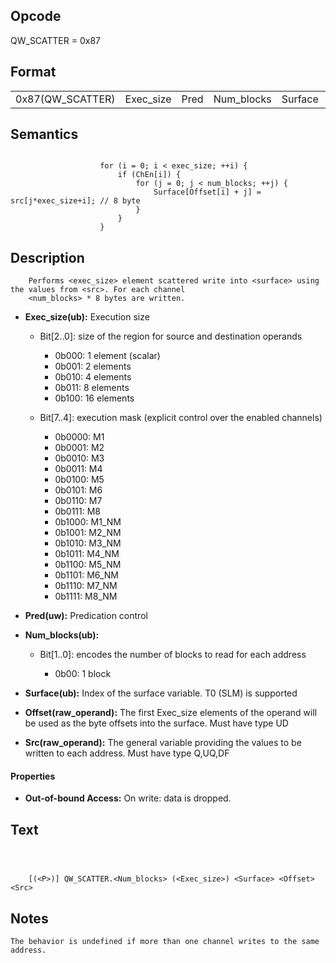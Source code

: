 <!---======================= begin_copyright_notice ============================

Copyright (C) 2020-2022 Intel Corporation

SPDX-License-Identifier: MIT

============================= end_copyright_notice ==========================-->

## Opcode

  QW_SCATTER = 0x87

## Format

| | | | | | | |
| --- | --- | --- | --- | --- | --- | --- |
| 0x87(QW_SCATTER) | Exec_size | Pred | Num_blocks | Surface | Offset | Src |


## Semantics


```

                    for (i = 0; i < exec_size; ++i) {
                        if (ChEn[i]) {
                            for (j = 0; j < num_blocks; ++j) {
                                Surface[Offset[i] + j] = src[j*exec_size+i]; // 8 byte
                            }
                        }
                    }
```

## Description





```
    Performs <exec_size> element scattered write into <surface> using the values from <src>. For each channel
    <num_blocks> * 8 bytes are written.
```


- **Exec_size(ub):** Execution size

  - Bit[2..0]: size of the region for source and destination operands

    - 0b000:  1 element (scalar)
    - 0b001:  2 elements
    - 0b010:  4 elements
    - 0b011:  8 elements
    - 0b100:  16 elements
  - Bit[7..4]: execution mask (explicit control over the enabled channels)

    - 0b0000:  M1
    - 0b0001:  M2
    - 0b0010:  M3
    - 0b0011:  M4
    - 0b0100:  M5
    - 0b0101:  M6
    - 0b0110:  M7
    - 0b0111:  M8
    - 0b1000:  M1_NM
    - 0b1001:  M2_NM
    - 0b1010:  M3_NM
    - 0b1011:  M4_NM
    - 0b1100:  M5_NM
    - 0b1101:  M6_NM
    - 0b1110:  M7_NM
    - 0b1111:  M8_NM

- **Pred(uw):** Predication control


- **Num_blocks(ub):**

  - Bit[1..0]: encodes the number of blocks to read for each address

    - 0b00:  1 block

- **Surface(ub):** Index of the surface variable. T0 (SLM) is supported


- **Offset(raw_operand):** The first Exec_size elements of the operand will be used as the byte offsets into the surface. Must have type UD


- **Src(raw_operand):** The general variable providing the values to be written to each address. Must have type Q,UQ,DF


#### Properties
- **Out-of-bound Access:** On write: data is dropped.




## Text
```



    [(<P>)] QW_SCATTER.<Num_blocks> (<Exec_size>) <Surface> <Offset> <Src>
```
## Notes





    The behavior is undefined if more than one channel writes to the same address.

